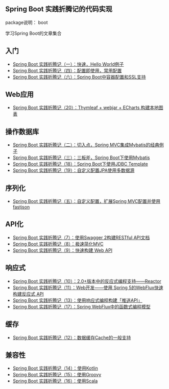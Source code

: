 ## Spring Boot 实践折腾记的代码实现

package说明：
boot

学习Spring Boot的文章集合

## 入门

- [Spring Boot 实践折腾记（一）：快速，Hello World例子](https://blog.csdn.net/mickjoust/article/details/51605515)
- [Spring Boot 实践折腾记（四）：配置即使用，常用配置](https://blog.csdn.net/mickjoust/article/details/51657601)
- [Spring Boot 实践折腾记（六）：Spring Boot中容器配置和SSL支持](https://blog.csdn.net/mickjoust/article/details/51731860)

## Web应用

- [Spring Boot 实践折腾记（20）：Thymleaf + webjar + ECharts 构建本地图表](https://blog.csdn.net/mickjoust/article/details/100652820)

## 操作数据库
- [Spring Boot 实践折腾记（二）：切入点，Spring MVC集成Mybatis的经典例子](https://blog.csdn.net/mickjoust/article/details/51612482)
- [Spring Boot 实践折腾记（三）：三板斧，Spring Boot下使用Mybatis](https://blog.csdn.net/mickjoust/article/details/51646658)
- [Spring Boot 实践折腾记（18）：Spring Boot下使用JDBC Template](https://blog.csdn.net/mickjoust/article/details/80336876)
- [Spring Boot 实践折腾记（19）：自定义配置JPA使用多数据源](https://blog.csdn.net/mickjoust/article/details/80352795)

## 序列化
- [Spring Boot 实践折腾记（五）：自定义配置，扩展Spring MVC配置并使用fastjson](https://blog.csdn.net/mickjoust/article/details/51671060)

## API化
- [Spring Boot 实践折腾记（7）：使用Swagger 2构建RESTful API文档](https://blog.csdn.net/mickjoust/article/details/80068136)
- [Spring Boot 实践折腾记（8）：极速简化MVC](https://blog.csdn.net/mickjoust/article/details/80099053)
- [Spring Boot 实践折腾记（9）：快速构建 Web API](https://blog.csdn.net/mickjoust/article/details/80135446)

## 响应式
- [Spring Boot 实践折腾记（10）：2.0+版本中的反应式编程支持——Reactor](https://blog.csdn.net/mickjoust/article/details/80168816)
- [Spring Boot 实践折腾记（11）：Web开发——使用 Spring 5的WebFlux快速构建反应式 API](https://blog.csdn.net/mickjoust/article/details/80182234)
- [Spring Boot 实践折腾记（13）：使用响应式编程构建「推送API」](https://blog.csdn.net/mickjoust/article/details/80241104)
- [Spring Boot 实践折腾记（17）：Spring WebFlux中的函数式编程模型](https://blog.csdn.net/mickjoust/article/details/80324318)

## 缓存
- [Spring Boot 实践折腾记（12）：数据缓存Cache的一般支持](https://blog.csdn.net/mickjoust/article/details/80227918)

## 兼容性
- [Spring Boot 实践折腾记（14）：使用Kotlin](https://blog.csdn.net/mickjoust/article/details/80267502)
- [Spring Boot 实践折腾记（15）：使用Groovy](https://blog.csdn.net/mickjoust/article/details/80279100)
- [Spring Boot 实践折腾记（16）：使用Scala](https://blog.csdn.net/mickjoust/article/details/80307042)
